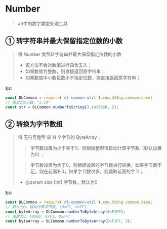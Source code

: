 # Number
> JS中的数字类型处理工具

## ① 转字符串并最大保留指定位数的小数
> 将 Number 类型转字符串并最大保留指定位数的小数
> - 该方法不会对数值进行四舍五入；
> - 如果数值为整数，则直接返回原字符串；
> - 如果数值中小数位数小于指定位数，则直接返回原字符串；

》js:
```js
const DLCommon = require('dl-common-util').com.d10ng.common.base;
// 保留2位小数，"3.14"
const str = DLCommon.numberToString(3.1415926, 2);
```

## ② 转换为字节数组
> 将 无符号整型 转 N 个字节的 ByteArray；
> > 字节数设置为小于等于0，则根据整型值自动计算字节数（默认设置为0）;
> 
> > 字节数设置为大于0，则根据设置的字节数进行转换，如果字节数不足，则在前面补0，如果字节数过多，则截取前面的字节；
> - @param size [Int] 字节数，默认为0

》js:
```js
const DLCommon = require('dl-common-util').com.d10ng.common.base;
// 默认为0，自动计算字节数，[0xF1, 0xFF]
const byteArray = DLCommon.numberToByteArray(0xF1FF);
// 设置为3，[0x00, 0xF1, 0xFF]
const byteArray = DLCommon.numberToByteArray(0xF1FF, 3);
```